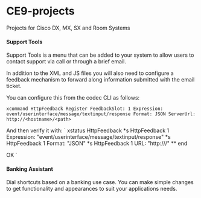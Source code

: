# CE9-projects
Projects for Cisco DX, MX, SX and Room Systems

#### Support Tools
Support Tools is a menu that can be added to your system to allow users to contact support via call or through a brief email.

In addition to the XML and JS files you will also need to configure a feedback
mechanism to forward along information submitted with the email ticket.

You can configure this from the codec CLI as follows:

`
xcommand HttpFeedback Register FeedbackSlot: 1 Expression: event/userinterface/message/textinput/response Format: JSON ServerUrl: http://<hostname>/<path>
`

And then verify it with:
`
xstatus HttpFeedback
*s HttpFeedback 1 Expression: "event/userinterface/message/textinput/response"
*s HttpFeedback 1 Format: "JSON"
*s HttpFeedback 1 URL: "http://<hostname>/<path>"
** end

OK
`




#### Banking Assistant
Dial shortcuts based on a banking use case.  You can make simple changes to get
functionality and appearances to suit your applications needs.

